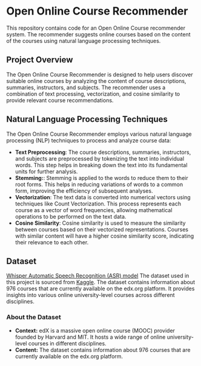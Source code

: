 # Open Online Course Recommender

This repository contains code for an Open Online Course recommender system. The recommender suggests online courses based on the content of the courses using natural language processing techniques.

## Project Overview

The Open Online Course Recommender is designed to help users discover suitable online courses by analyzing the content of course descriptions, summaries, instructors, and subjects. The recommender uses a combination of text processing, vectorization, and cosine similarity to provide relevant course recommendations.

## Natural Language Processing Techniques

The Open Online Course Recommender employs various natural language processing (NLP) techniques to process and analyze course data:

* **Text Preprocessing**: The course descriptions, summaries, instructors, and subjects are preprocessed by tokenizing the text into individual words. This step helps in breaking down the text into its fundamental units for further analysis.
* **Stemming:**: Stemming is applied to the words to reduce them to their root forms. This helps in reducing variations of words to a common form, improving the efficiency of subsequent analyses.
* **Vectorization**: The text data is converted into numerical vectors using techniques like Count Vectorization. This process represents each course as a vector of word frequencies, allowing mathematical operations to be performed on the text data.
* **Cosine Similarity**: Cosine similarity is used to measure the similarity between courses based on their vectorized representations. Courses with similar content will have a higher cosine similarity score, indicating their relevance to each other.

## Dataset
[Whisper Automatic Speech Recognition (ASR) model](https://github.com/openai/whisper)
The dataset used in this project is sourced from [Kaggle](https://www.kaggle.com/datasets/imuhammad/edx-courses). The dataset contains information about 976 courses that are currently available on the edx.org platform. It provides insights into various online university-level courses across different disciplines.

### About the Dataset
* **Context:** edX is a massive open online course (MOOC) provider founded by Harvard and MIT. It hosts a wide range of online university-level courses in different disciplines.
* **Content:** The dataset contains information about 976 courses that are currently available on the edx.org platform.
